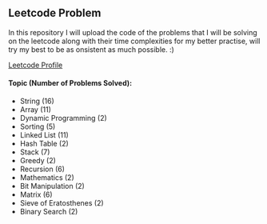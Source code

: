 
## Leetcode Problem

In this repository I will upload the code of the problems that I will be solving on the leetcode along with their time complexities for my better practise, will try my best to be as onsistent as much possible. :)

<a href="https://leetcode.com/prabhxs/">Leetcode Profile </a>

#### Topic (Number of Problems Solved):
- String (16)
- Array (11)
- Dynamic Programming (2)
- Sorting (5)
- Linked List (11)
- Hash Table (2)
- Stack (7)
- Greedy (2)
- Recursion (6)
- Mathematics (2)
- Bit Manipulation (2)
- Matrix (6)
- Sieve of Eratosthenes (2)
- Binary Search (2)
